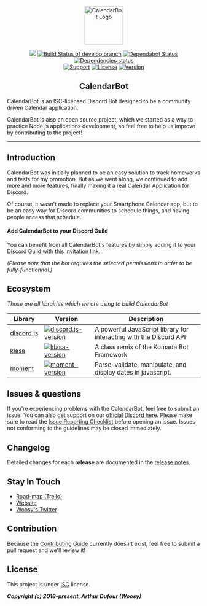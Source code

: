 <p align="center"><a href="https://calendarbot.arthurdufour.com" target="_blank" rel="noopener noreferrer"><img width="100" src="https://cdn.discordapp.com/avatars/473070839085137933/88f4eaabb13663605dbc9a942e7468ba.png?size=128" alt="CalendarBot Logo"></a></p>

<p align="center">
  <a href="https://www.codacy.com/app/arthur-woosy/CalendarBot?utm_source=github.com&amp;utm_medium=referral&amp;utm_content=Woosy/CalendarBot&amp;utm_campaign=Badge_Grade"><img src="https://api.codacy.com/project/badge/Grade/0930314267f24a319492b79d9d5e3e90"/></a>
  <a href="https://travis-ci.com/Woosy/CalendarBot"><img src="https://travis-ci.com/Woosy/CalendarBot.svg?token=hs9zzVRsbjobLodxapzr&branch=develop" alt="Build Status of develop branch"></a>
  <a href="https://dependabot.com/"><img src="https://api.dependabot.com/badges/status?host=github&amp;repo=Woosy/CalendarBot" alt="Dependabot Status"></a>
  <a href="https://dependabot.com/"><img src="https://img.shields.io/david/Woosy/CalendarBot.svg?maxAge=3600" alt="Dependencies status"></a>
  <br>
  <a href="https://discord.gg/6bwdrbV"><img src="https://img.shields.io/badge/support-on%20discord-7289da.svg" alt="Support"></a>
  <a href="https://www.npmjs.com/package/calendarbot"><img src="https://img.shields.io/github/license/Woosy/CalendarBot.svg" alt="License"></a>
  <a href="https://www.npmjs.com/package/calendarbot"><img src="https://img.shields.io/npm/v/calendarbot.svg" alt="Version"></a>
  <br>
</p>

<h2 align="center">CalendarBot</h2>

CalendarBot is an ISC-licensed Discord Bot designed to be a community driven Calendar application.

CalendarBot is also an open source project, which we started as a way to practice Node.js applications development, so feel free to help us improve by contributing to the project!

---

## Introduction

CalendarBot was initially planned to be an easy solution to track homeworks and tests for my promotion. But as we went along, we continued to add more and more features, finally making it a real Calendar Application for Discord.

Of course, it wasn't made to replace your Smartphone Calendar app, but to be an easy way for Discord communities to schedule things, and having people access that schedule.

#### Add CalendarBot to your Discord Guild

You can benefit from all CalendarBot's features by simply adding it to your Discord Guild with [this invitation link](https://discordapp.com/oauth2/authorize?client_id=473070839085137933&scope=bot&permissions=1409674304&response_type=code).

*(Please note that the bot requires the selected permissions in order to be fully-functionnal.)*

## Ecosystem

*Those are all librairies which we are using to build CalendarBot*

| Library | Version | Description |
|---------|--------|-------------|
| [discord.js] | [![discord.js-version]][discord.js-package] | A powerful JavaScript library for interacting with the Discord API |
| [klasa] | [![klasa-version]][klasa-package] | A class remix of the Komada Bot Framework |
| [moment] | [![moment-version]][moment-package] | Parse, validate, manipulate, and display dates in javascript. |

## Issues & questions

If you're experiencing problems with the CalendarBot, feel free to submit an issue.
You can also get support on our [official Discord here](https://discord.gg/6bwdrbV).
Please make sure to read the [Issue Reporting Checklist](https://github.com/vuejs/vue/blob/dev/.github/CONTRIBUTING.md#issue-reporting-guidelines) before opening an issue. Issues not conforming to the guidelines may be closed immediately.

## Changelog

Detailed changes for each **release** are documented in the [release notes](https://github.com/Woosy/CalendarBot/releases).

## Stay In Touch

- [Road-map (Trello)](https://trello.com/b/ggZbHTvp/)
- [Website](https://calendarbot.arthurdufour.com)
- [Woosy's Twitter](https://twitter.com/Woosy__)

## Contribution

Because the [Contributing Guide](https://github.com/Woosy/CalendarBot/blob/dev/.github/CONTRIBUTING.md) currently doesn't exist, feel free to submit a pull request and we'll review it!

## License

This project is under [ISC](https://choosealicense.com/licenses/isc/) license.

***Copyright (c) 2018-present, Arthur Dufour (Woosy)***

[discord.js]: https://github.com/discordjs/discord.js/
[klasa]: https://github.com/dirigeants/klasa
[moment]: https://github.com/moment/moment

[discord.js-version]: https://img.shields.io/npm/v/discord.js.svg
[klasa-version]: https://img.shields.io/npm/v/klasa.svg
[moment-version]: https://img.shields.io/npm/v/moment.svg

[discord.js-package]: https://npmjs.com/package/discord.js
[klasa-package]: https://npmjs.com/package/klasa
[moment-package]: https://npmjs.com/package/moment